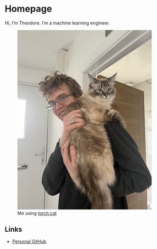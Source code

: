 # Homepage 

Hi, I’m Theodore. I’m a machine learning engineer. 

<figure>
  <img src=assets/IMG_6210.jpeg alt=""/>
  <figcaption>Me using 
  <a href=https://pytorch.org/docs/stable/generated/torch.cat.html>torch.cat</a></figcaption>
</figure>



## Links

- [Personal GitHub](https://www.github.com/TheodoreEhrenborg)
